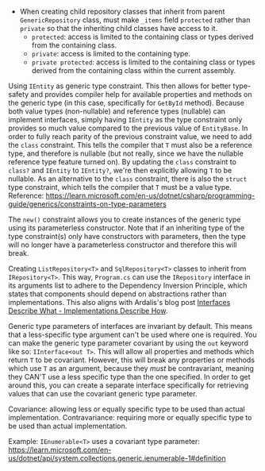 ﻿- When creating child repository classes that inherit from parent `GenericRepository` class, must make `_items` field `protected` rather than `private` so that the inheriting child classes have access to it.
  - `protected`: access is limited to the containing class or types derived from the containing class.
  - `private`: access  is limited to the containing type.
  - `private protected`: access is limited to the containing class or types derived from the containing class within the current assembly.

Using `IEntity` as generic type constraint. This then allows for better type-safety and provides compiler help for available properties and methods on the generic type (in this case, specifically for `GetById` method).
Because both value types (non-nullable) and reference types (nullable) can implement interfaces, simply having `IEntity` as the type constraint only provides so much value compared to the previous value of `EntityBase`. In order to fully reach parity of the previous constraint value, we need to add the `class` constraint. This tells the compiler that `T` must also be a reference type, and therefore is nullable (but not really, since we have the nullable reference type feature turned on). By updating the `class` constraint to `class?` and `IEntity` to `IEntity?`, we're then explicitly allowing `T` to be nullable. As an alternative to the `class` constraint, there is also the `struct` type constraint, which tells the compiler that `T` must be a value type.
Reference: https://learn.microsoft.com/en-us/dotnet/csharp/programming-guide/generics/constraints-on-type-parameters

The `new()` constraint allows you to create instances of the generic type using its parameterless constructor. Note that if an inheriting type of the type constraint(s) only have constructors with parameters, then the type will no longer have a parameterless constructor and therefore this will break.  

Creating `ListRepository<T>` and `SqlRepository<T>` classes to inherit from `IRepository<T>`. This way, `Program.cs` can use the `IRepository` interface in its arguments list to adhere to the Dependency Inversion Principle, which states that components should depend on abstractions rather than implementations. This also aligns with Ardalis's blog post [Interfaces Describe What - Implementations Describe How](https://ardalis.com/interfaces-describe-what-implementations-describe-how/).

Generic type parameters of interfaces are invariant by default. This means that a less-specific type argument can't be used where one is required. You can make the generic type parameter covariant by using the `out` keyword like so: `IInterface<out T>`. This will allow all properties and methods which return `T` to be covariant. However, this will break any properties or methods which use `T` as an argument, because they _must_ be contravariant, meaning they CAN'T use a less specific type than the one specified. In order to get around this, you can create a separate interface specifically for retrieving values that can use the covariant generic type parameter.

Covariance: allowing less or equally specific type to be used than actual implementation.
Contravariance: requiring more or equally specific type to be used than actual implementation.

Example: `IEnumerable<T>` uses a covariant type parameter: https://learn.microsoft.com/en-us/dotnet/api/system.collections.generic.ienumerable-1#definition

